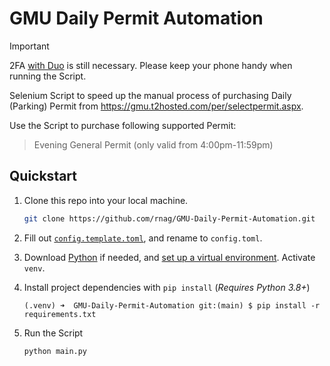 # GMU Daily Permit Automation

> [!IMPORTANT]
> 2FA [with Duo](https://duo.com/) is still necessary. 
> Please keep your phone handy when running the Script.

Selenium Script to speed up the manual process of purchasing
Daily (Parking) Permit from https://gmu.t2hosted.com/per/selectpermit.aspx.

Use the Script to purchase following supported Permit:
> Evening General Permit (only valid from 4:00pm-11:59pm)

## Quickstart

1. Clone this repo into your local machine.

    ```sh
    git clone https://github.com/rnag/GMU-Daily-Permit-Automation.git
    ```

2. Fill out [`config.template.toml`](./config.template.toml), and rename to `config.toml`.
3. Download [Python](https://www.python.org/downloads/) if needed, and [set up a virtual environment](https://www.freecodecamp.org/news/how-to-setup-virtual-environments-in-python/). Activate `venv`.
4. Install project dependencies with `pip install` (*Requires Python 3.8+*)
    ```shell
   (.venv) ➜  GMU-Daily-Permit-Automation git:(main) $ pip install -r requirements.txt   
    ```
5. Run the Script
    ```shell
    python main.py
    ```
